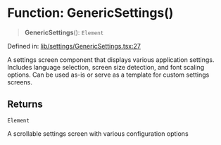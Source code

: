 # Function: GenericSettings()

> **GenericSettings**(): `Element`

Defined in: [lib/settings/GenericSettings.tsx:27](https://github.com/aldesgroup/goaldn/blob/6a7943d02984b1a6b41d76a3a483a1484b644076/lib/settings/GenericSettings.tsx#L27)

A settings screen component that displays various application settings.
Includes language selection, screen size detection, and font scaling options.
Can be used as-is or serve as a template for custom settings screens.

## Returns

`Element`

A scrollable settings screen with various configuration options

